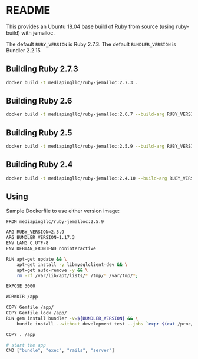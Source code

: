# README #

This provides an Ubuntu 18.04 base build of Ruby from source (using ruby-build) with jemalloc.

The default `RUBY_VERSION` is Ruby 2.7.3.
The default `BUNDLER_VERSION` is Bundler 2.2.15

## Building Ruby 2.7.3

```bash
docker build -t mediapingllc/ruby-jemalloc:2.7.3 .
```

## Building Ruby 2.6

```bash
docker build -t mediapingllc/ruby-jemalloc:2.6.7 --build-arg RUBY_VERSION=2.6.7 --build-arg BUNDLER_VERSION=2.2.15 .
```

## Building Ruby 2.5

```bash
docker build -t mediapingllc/ruby-jemalloc:2.5.9 --build-arg RUBY_VERSION=2.5.9 --build-arg BUNDLER_VERSION=1.17.3 .
```

## Building Ruby 2.4

```bash
docker build -t mediapingllc/ruby-jemalloc:2.4.10 --build-arg RUBY_VERSION=2.4.10 --build-arg BUNDLER_VERSION=1.17.3 .
```

## Using

Sample Dockerfile to use either version image:

```bash
FROM mediapingllc/ruby-jemalloc:2.5.9

ARG RUBY_VERSION=2.5.9
ARG BUNDLER_VERSION=1.17.3
ENV LANG C.UTF-8
ENV DEBIAN_FRONTEND noninteractive

RUN apt-get update && \
    apt-get install -y libmysqlclient-dev && \
    apt-get auto-remove -y && \
    rm -rf /var/lib/apt/lists/* /tmp/* /var/tmp/*;

EXPOSE 3000

WORKDIR /app

COPY Gemfile /app/
COPY Gemfile.lock /app/
RUN gem install bundler -v=${BUNDLER_VERSION} && \
    bundle install --without development test --jobs `expr $(cat /proc/cpuinfo | grep -c "cpu cores") - 1` --retry 3;

COPY . /app

# start the app
CMD ["bundle", "exec", "rails", "server"]
```
